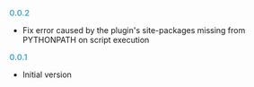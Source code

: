 
**<span style="color:#56adda">0.0.2</span>**
- Fix error caused by the plugin's site-packages missing from PYTHONPATH on script execution

**<span style="color:#56adda">0.0.1</span>**
- Initial version
